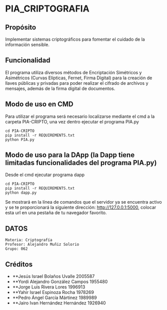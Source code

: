 # PIA_CRIPTOGRAFIA

## Propósito
Implementar sistemas criptográficos para fomentar el cuidado de la información sensible.

## Funcionalidad
El programa utiliza diversos métodos de Encriptación Simétricos y Asimétricos (Curvas Elípticas, Fernet, Firma Dígital) para la creación de llaves públicas y privadas para poder realizar el cifrado de archivos y mensajes, además de la firma dígital de documentos.

## Modo de uso en CMD
Para utilizar el programa será necesario localizarse mediante el cmd a la carpeta PIA-CRIPTO, una vez dentro ejecutar el programa PIA.py
```
cd PIA-CRIPTO
pip install -r REQUIREMENTS.txt
python PIA.py
```
## Modo de uso para la DApp (la Dapp tiene limitadas funcionalidades del programa PIA.py)
Desde el cmd ejecutar programa dapp
```
cd PIA-CRIPTO
pip install -r REQUIREMENTS.txt
python dapp.py
```
Se mostrará en la línea de comandos que el servidor ya se encuentra activo y se te proporcionará la siguiente dirección: http://127.0.0.1:5000, colocar esta url en una pestaña de tu navegador favorito. 


## DATOS
```
Materia: Criptografía
Profesor: Alejandro Muñiz Solorio
Grupo: 062
```

## Créditos
+ **Jesús Israel Bolaños Uvalle 2005587
+ **Yordi Alejandro González Campos 1955480
+ **Jorge Luis Rivera Lores 1996913
+ **Yahir Israel Espinoza Rocha 1978269
+ **Pedro Ángel García Mártinez 1989989
+ **Jairo Ivan Hernández Hernández 1926940
